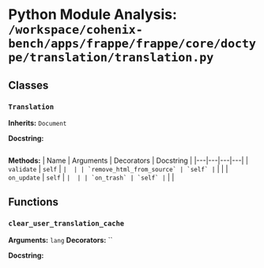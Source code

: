 # Python Module Analysis: `/workspace/cohenix-bench/apps/frappe/frappe/core/doctype/translation/translation.py`

## Classes

### `Translation`
**Inherits:** `Document`


**Docstring:**
```

```

**Methods:**
| Name | Arguments | Decorators | Docstring |
|---|---|---|---|
| `validate` | `self` | `` |  |
| `remove_html_from_source` | `self` | `` |  |
| `on_update` | `self` | `` |  |
| `on_trash` | `self` | `` |  |





## Functions

### `clear_user_translation_cache`
**Arguments:** `lang`
**Decorators:** ``

**Docstring:**
```

```

